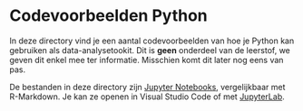 # Codevoorbeelden Python

In deze directory vind je een aantal codevoorbeelden van hoe je Python kan gebruiken als data-analysetookit. Dit is **geen** onderdeel van de leerstof, we geven dit enkel mee ter informatie. Misschien komt dit later nog eens van pas.

De bestanden in deze directory zijn [Jupyter Notebooks](https://jupyter.org/), vergelijkbaar met R-Markdown. Je kan ze openen in Visual Studio Code of met [JupyterLab](https://jupyter.org/install.html).
